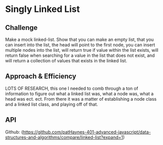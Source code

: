 # Singly Linked List

## Challenge
Make a mock linked-list. Show that you can make an empty list, that you can insert into the list, the head will point to the first node, you can insert multiple nodes into the list, will return true if value within the list exists, will return false when searching for a value in the list that does not exist, and will return a collection of values that exists in the linked list. 

## Approach & Efficiency
LOTS OF RESEARCH, this one I needed to comb through a ton of information to figure out what a linked list was, what a node was, what a head was ect. ect. From there it was a matter of establishing a node class and a linked list class, and playing off of that. 

## API
Github: (https://github.com/patHaynes-401-advanced-javascript/data-structures-and-algorithms/compare/linked-list?expand=1)
